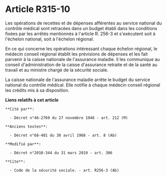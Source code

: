 # Article R315-10

Les opérations de recettes et de dépenses afférentes au service national du contrôle médical sont retracées dans un budget
établi dans les conditions fixées par les arrêtés mentionnés à l'article R. 256-3 et s'exécutent soit à l'échelon national,
soit à l'échelon régional. 

En ce qui concerne les opérations intéressant chaque échelon régional, le médecin conseil régional établit les prévisions de
dépenses et les fait parvenir à la caisse nationale de l'assurance maladie. Il les communique au conseil d'administration de
la caisse d'assurance retraite et de la santé au travail et au ministre chargé de la sécurité sociale. 

La caisse nationale de l'assurance maladie arrête le budget du service national du contrôle médical. Elle notifie à chaque
médecin conseil régional les crédits mis à sa disposition.

**Liens relatifs à cet article**

	**Cité par**:

	  - Décret n°46-2769 du 27 novembre 1946 - art. 212 (M)

	**Anciens textes**:

	  - Décret n°68-401 du 30 avril 1968 - art. 8 (Ab)

	**Modifié par**:

	  - Décret n°2010-344 du 31 mars 2010 - art. 306

	**Cite**:

	  - Code de la sécurité sociale. - art. R256-3 (Ab)
